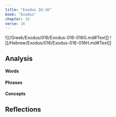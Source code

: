```yaml
---
title: "Exodus 16:16"
book: "Exodus"
chapter: 16
verse: 16
---
```

![[/Greek/Exodus/016/Exodus-016-016G.md#Text]]
![[/Hebrew/Exodus/016/Exodus-016-016H.md#Text]]

## Analysis

#### Words

#### Phrases

#### Concepts

## Reflections
